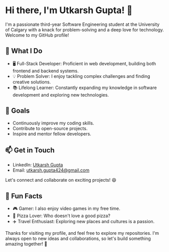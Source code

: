 # Hi there, I'm Utkarsh Gupta! 👋

I'm a passionate third-year Software Engineering student at the University of Calgary with a knack for problem-solving and a deep love for technology. Welcome to my GitHub profile!

## 🔧 What I Do

- 🖥️ Full-Stack Developer: Proficient in web development, building both frontend and backend systems.
- 💡 Problem Solver: I enjoy tackling complex challenges and finding creative solutions.
- 📚 Lifelong Learner: Constantly expanding my knowledge in software development and exploring new technologies.


## 🚀 Goals

- Continuously improve my coding skills.
- Contribute to open-source projects.
- Inspire and mentor fellow developers.

## 📫 Get in Touch

- LinkedIn: [Utkarsh Gupta](https://www.linkedin.com/in/utkarsh-gupta-631276264/)
- Email: utkarsh.gupta424@gmail.com

Let's connect and collaborate on exciting projects! 😄

## 🌟 Fun Facts

- 🎮 Gamer: I also enjoy video games in my free time.
- 🍕 Pizza Lover: Who doesn't love a good pizza?
- ✈️ Travel Enthusiast: Exploring new places and cultures is a passion.

Thanks for visiting my profile, and feel free to explore my repositories. I'm always open to new ideas and collaborations, so let's build something amazing together! 🚀

